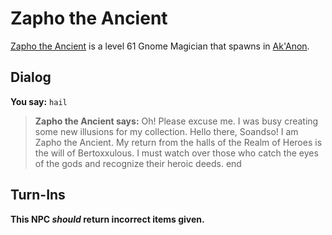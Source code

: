# Zapho the Ancient



[Zapho the Ancient](/npc/55151) is a level 61 Gnome Magician that spawns in [Ak'Anon](/zone/55).





## Dialog

**You say:** `hail`



>**Zapho the Ancient says:** Oh! Please excuse me. I was busy creating some new illusions for my collection. Hello there, Soandso! I am Zapho the Ancient. My return from the halls of the Realm of Heroes is the will of Bertoxxulous. I must watch over those who catch the eyes of the gods and recognize their heroic deeds.
end



## Turn-Ins



**This NPC *should* return incorrect items given.**
